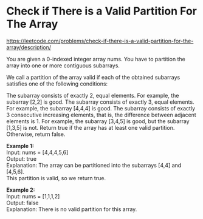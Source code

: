 # Check if There is a Valid Partition For The Array
https://leetcode.com/problems/check-if-there-is-a-valid-partition-for-the-array/description/

You are given a 0-indexed integer array nums. You have to partition the array into one or more contiguous subarrays.

We call a partition of the array valid if each of the obtained subarrays satisfies one of the following conditions:

The subarray consists of exactly 2, equal elements. For example, the subarray [2,2] is good.
The subarray consists of exactly 3, equal elements. For example, the subarray [4,4,4] is good.
The subarray consists of exactly 3 consecutive increasing elements, that is, the difference between adjacent elements is 1. For example, the subarray [3,4,5] is good, but the subarray [1,3,5] is not.
Return true if the array has at least one valid partition. Otherwise, return false.

<b>Example 1:</b>\
Input: nums = [4,4,4,5,6]\
Output: true\
Explanation: The array can be partitioned into the subarrays [4,4] and [4,5,6].\
This partition is valid, so we return true.

<b>Example 2:</b>\
Input: nums = [1,1,1,2]\
Output: false\
Explanation: There is no valid partition for this array.